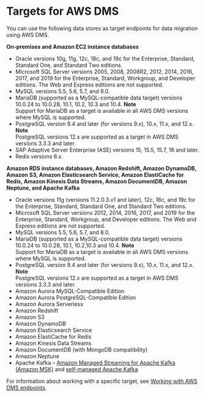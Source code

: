 # Targets for AWS DMS<a name="CHAP_Introduction.Targets"></a>

You can use the following data stores as target endpoints for data migration using AWS DMS\.

**On\-premises and Amazon EC2 instance databases**
+ Oracle versions 10g, 11g, 12c, 18c, and 19c for the Enterprise, Standard, Standard One, and Standard Two editions\.
+ Microsoft SQL Server versions 2005, 2008, 2008R2, 2012, 2014, 2016, 2017, and 2019 for the Enterprise, Standard, Workgroup, and Developer editions\. The Web and Express editions are not supported\.
+ MySQL versions 5\.5, 5\.6, 5\.7, and 8\.0\.
+ MariaDB \(supported as a MySQL\-compatible data target\) versions 10\.0\.24 to 10\.0\.28, 10\.1, 10\.2, 10\.3 and 10\.4\.
**Note**  
Support for MariaDB as a target is available in all AWS DMS versions where MySQL is supported\.
+ PostgreSQL version 9\.4 and later \(for versions 9\.x\), 10\.x, 11\.x, and 12\.x\.
**Note**  
PostgreSQL versions 12\.x are supported as a target in AWS DMS versions 3\.3\.3 and later\.
+ SAP Adaptive Server Enterprise \(ASE\) versions 15, 15\.5, 15\.7, 16 and later\.
+ Redis versions 6\.x\.

**Amazon RDS instance databases, Amazon Redshift, Amazon DynamoDB, Amazon S3, Amazon Elasticsearch Service, Amazon ElastiCache for Redis, Amazon Kinesis Data Streams, Amazon DocumentDB, Amazon Neptune, and Apache Kafka**
+ Oracle versions 11g \(versions 11\.2\.0\.3\.v1 and later\), 12c, 18c, and 19c for the Enterprise, Standard, Standard One, and Standard Two editions\.
+ Microsoft SQL Server versions 2012, 2014, 2016, 2017, and 2019 for the Enterprise, Standard, Workgroup, and Developer editions\. The Web and Express editions are not supported\.
+ MySQL versions 5\.5, 5\.6, 5\.7, and 8\.0\.
+ MariaDB \(supported as a MySQL\-compatible data target\) versions 10\.0\.24 to 10\.0\.28, 10\.1, 10\.2,10\.3 and 10\.4\.
**Note**  
Support for MariaDB as a target is available in all AWS DMS versions where MySQL is supported\.
+ PostgreSQL version 9\.4 and later \(for versions 9\.x\), 10\.x, 11\.x, and 12\.x\.
**Note**  
PostgreSQL versions 12\.x are supported as a target in AWS DMS versions 3\.3\.3 and later\.
+ Amazon Aurora MySQL\-Compatible Edition
+ Amazon Aurora PostgreSQL\-Compatible Edition
+ Amazon Aurora Serverless
+ Amazon Redshift
+ Amazon S3
+ Amazon DynamoDB
+ Amazon Elasticsearch Service
+ Amazon ElastiCache for Redis
+ Amazon Kinesis Data Streams
+ Amazon DocumentDB \(with MongoDB compatibility\)
+ Amazon Neptune
+ Apache Kafka – [Amazon Managed Streaming for Apache Kafka \(Amazon MSK\)](http://aws.amazon.com/msk/) and [self\-managed Apache Kafka](https://kafka.apache.org/)

For information about working with a specific target, see [Working with AWS DMS endpoints](CHAP_Endpoints.md)\.